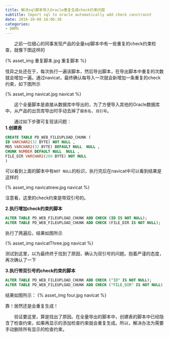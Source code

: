 ```yaml
---
title: 解决sql脚本导入Oracle重复生成check约束问题
subtitle: Import sql to oracle automatically add check constraint
date: 2016-10-08 16:06:38
categories:
- DBMS
---
```


&emsp;&emsp;之前一位细心的同事发现产品的全量sql脚本中有一些重复的check约束检查，就像下图这样的

{% asset_img 重复脚本.jpg 重复脚本 %}

怪异之处还在于，每次执行一遍该脚本，然后导出脚本，在导出脚本中重复的次数就会增加一遍。通过navicat，最终确认每导入一次就会新增加一条重复的check约束，如下图所示  

{% asset_img navicat.jpg navicat %}

&emsp;&emsp;这个全量脚本是直接从数据库中导出的，为了方便导入其他的Oracle数据库中，从产品的出货库导出时手动去掉了`服务名`、`双引号`。

&emsp;&emsp;通过如下步骤可复现该问题：  
**1.创建表**
```sql
CREATE TABLE PD_WEB_FILEUPLOAD_CHUNK (
ID VARCHAR2(32 BYTE) NOT NULL ,
MD5 VARCHAR2(32 BYTE) DEFAULT NULL  NULL ,
CHUNK NUMBER DEFAULT NULL  NULL ,
FILE_DIR VARCHAR2(200 BYTE) NOT NULL
)
```
可以看到上面的脚本中有`NOT NULL`的标识，执行完后在navicat中可以看到结果是这样的

{% asset_img navicatnew.jpg navicat %}

注意看，这里的check约束是带双引号的。


**2.执行增加check约束的脚本**

```sql
ALTER TABLE PD_WEB_FILEUPLOAD_CHUNK ADD CHECK (ID IS NOT NULL);
ALTER TABLE PD_WEB_FILEUPLOAD_CHUNK ADD CHECK (FILE_DIR IS NOT NULL);
```
执行了两遍后，结果如图所示

{% asset_img navicatThree.jpg navicat %}

测试到这里，以为最终终于找到了原因，确认为双引号的问题。抱着严谨的态度，再次确认了一下  

**3.执行带双引号的check约束的脚本**

```sql
ALTER TABLE PD_WEB_FILEUPLOAD_CHUNK ADD CHECK ("ID" IS NOT NULL);
ALTER TABLE PD_WEB_FILEUPLOAD_CHUNK ADD CHECK ("FILE_DIR" IS NOT NULL);
```
结果如图所示：
{% asset_img four.jpg navicat %}

靠！居然还是会重复生成！  

&emsp;&emsp;验证要这里，算是找出了原因。在全量导出的脚本中，创建表的脚本中已经隐含了检查约束，如果再显示的添加检查约束就会重复生成。所以，解决办法为需要手动删除所有显示的检查约束。
